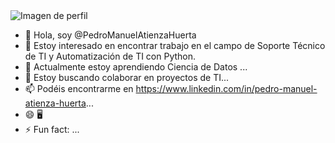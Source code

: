 <picture>
 <source media="(prefers-color-scheme: dark)" srcset="https://pixabay.com/es/illustrations/ai-generado-datos-cient%C3%ADfico-8741372/">
 <source media="(prefers-color-scheme: light)" srcset="https://pixabay.com/es/illustrations/inteligencia-artificial-cerebro-3382507/">
 <img alt="Imagen de perfil" src="https://pixabay.com/es/illustrations/c%C3%B3digo-binario-la-digitalizaci%C3%B3n-6109177/">
</picture>


- 👋 Hola, soy @PedroManuelAtienzaHuerta
- 👀 Estoy interesado en encontrar trabajo en el campo de Soporte Técnico de TI y Automatización de TI con Python.
- 🌱 Actualmente estoy aprendiendo Ciencia de Datos ...
- 💞️ Estoy buscando colaborar en proyectos de TI...
- 📫 Podéis encontrarme en https://www.linkedin.com/in/pedro-manuel-atienza-huerta...
- 😄 🖥️
- ⚡ Fun fact: ...

<!---
PedroManuelAtienzaHuerta/PedroManuelAtienzaHuerta is a ✨ special ✨ repository because its `README.md` (this file) appears on your GitHub profile.
You can click the Preview link to take a look at your changes.
--->
